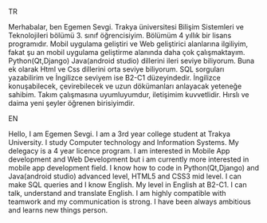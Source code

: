 
TR

Merhabalar, ben Egemen Sevgi. Trakya üniversitesi Bilişim Sistemleri ve Teknolojileri bölümü 3. sınıf öğrencisiyim. Bölümüm 4 yıllık bir lisans programıdır. Mobil uygulama geliştiri ve Web geliştirici alanlarına
ilgiliyim, fakat şu an mobil uygulama geliştirme alanında daha çok çalışmaktayım. Python(Qt,Django) Java(android studio) dillerini ileri seviye biliyorum. Buna ek olarak
Html ve Css dillerini orta seviye biliyorum. SQL sorguları yazabilirim ve İngilizce seviyem ise B2-C1 düzeyindedir. İngilizce konuşabilecek, çevirebilecek ve uzun dökümanları anlayacak yeteneğe sahibim. Takım çalışmasına uyumluyumdur, iletişimim kuvvetlidir. Hırslı ve daima yeni şeyler öğrenen birisiyimdir.

EN

Hello, I am Egemen Sevgi. I am a 3rd year college student at Trakya University. I study Computer technology and Information Systems. My delegacy is a 4 year licence program. I am interested in Mobile App development and Web Development but i am currently more interested in mobile app development field. I know how to code in Python(Qt,Django) and Java(android studio) advanced level, HTML5 and CSS3 mid level. I can make SQL queries and I know English. My level in English at B2-C1. I can talk, understand and translate English. I am highly compatible with teamwork and my communication is strong. I have been always ambitious and learns new things person.





